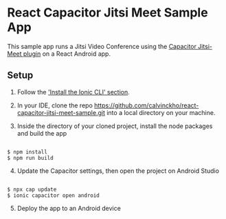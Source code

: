 # React Capacitor Jitsi Meet Sample App

This sample app runs a Jitsi Video Conference using the [Capacitor Jitsi-Meet plugin](https://github.com/calvinckho/capacitor-jitsi-meet) on a React Android app. 

## Setup

1. Follow the ['Install the Ionic CLI' section](https://ionicframework.com/docs/installation/cli).

2. In your IDE, clone the repo https://github.com/calvinckho/react-capacitor-jitsi-meet-sample.git into a local directory on your machine.

3. Inside the directory of your cloned project, install the node packages and build the app

```

$ npm install
$ npm run build

```

4. Update the Capacitor settings, then open the project on Android Studio

```

$ npx cap update
$ ionic capacitor open android

```

5. Deploy the app to an Android device

